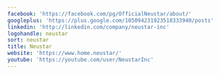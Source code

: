 ```yaml
---
facebook: 'https://facebook.com/pg/OfficialNeustar/about/'
googleplus: 'https://plus.google.com/105094231923518333940/posts'
linkedin: 'http://linkedin.com/company/neustar-inc'
logohandle: neustar
sort: neustar
title: Neustar
website: 'https://www.home.neustar/'
youtube: 'https://youtube.com/user/NeustarInc'
---
```

